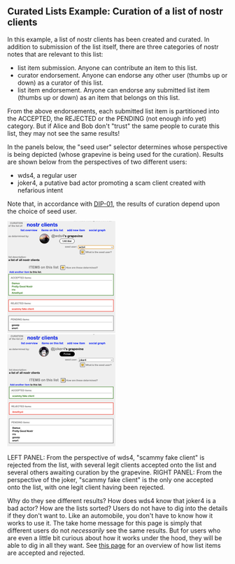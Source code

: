 ## Curated Lists Example: Curation of a list of nostr clients

In this example, a list of nostr clients has been created and curated. In addition to submission of the list itself, there are three categories of nostr notes that are relevant to this list:
- list item submission. Anyone can contribute an item to this list.
- curator endorsement. Anyone can endorse any other user (thumbs up or down) as a curator of this list.
- list item endorsement. Anyone can endorse any submitted list item (thumbs up or down) as an item that belongs on this list.

From the above endorsements, each submitted list item is partitioned into the ACCEPTED, the REJECTED or the PENDING (not enough info yet) category. But if Alice and Bob don't "trust" the same people to curate this list, they may not see the same results!

In the panels below, the "seed user" selector determines whose perspective is being depicted (whose grapevine is being used for the curation). Results are shown below from the perspectives of two different users: 
- wds4, a regular user
- joker4, a putative bad actor promoting a scam client created with nefarious intent

Note that, in accordance with [DIP-01](https://github.com/wds4/DCoSL/blob/main/dips/coreProtocol/01.md), the results of curation depend upon the choice of seed user. 

<span style="display:inline-block" >
  <img src="../../.erb/img/nostrClientsCurationImg2.png" width="49%" display="inline-block" />
</span>
<span style="display:inline-block" >
  <img src="../../.erb/img/nostrClientsCurationImg1.png" width="49%" display="inline-block" />
</span>

LEFT PANEL: From the perspective of wds4, "scammy fake client" is rejected from the list, with several legit clients accepted onto the list and several others awaiting curation by the grapevine. RIGHT PANEL: From the perspective of the joker, "scammy fake client" is the only one accepted onto the list, with one legit client having been rejected. 

Why do they see different results? How does wds4 know that joker4 is a bad actor? How are the lists sorted? Users do not have to dig into the details if they don't want to. Like an automobile, you don't have to know how it works to use it. The take home message for this page is simply that different users do not <i>necessarily</i> see the same results. But for users who are even a little bit curious about how it works under the hood, they will be able to dig in all they want. See [this page](exampleListCurationGrapevine.md) for an overview of how list items are accepted and rejected.


